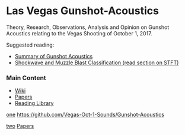 # Las Vegas Gunshot-Acoustics
Theory, Research, Observations, Analysis and Opinion on Gunshot Acoustics relating to the Vegas Shooting of October 1, 2017.

Suggested reading: 

* [Summary of Gunshot Acoustics](Library/Summary%20of%20Gunshot%20Acoustics.pdf)
* [Shockwave and Muzzle Blast Classification (read section on STFT)](Library/Shockwave%20and%20Muzzle%20Blast%20Classification%20vi%20Joint%20Time%20Frequency%20and%20Wavelet%20Analysis.pdf)


### Main Content

* [Wiki](https://github.com/Vegas-Oct-1-Sounds/Gunshot-Acoustics/wiki)  
* [Papers](Papers)   
* [Reading Library](Library/*.pdf)

[one](one)
https://github.com/Vegas-Oct-1-Sounds/Gunshot-Acoustics

[two](other/two)
[Papers](papers/index.md)
